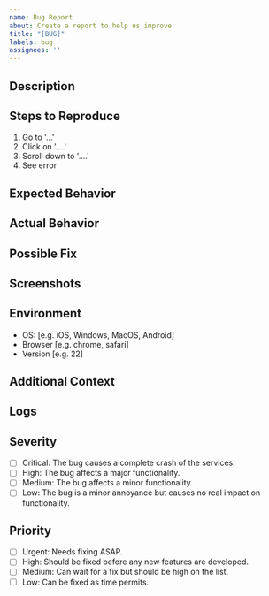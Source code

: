 ```yaml
---
name: Bug Report
about: Create a report to help us improve
title: "[BUG]"
labels: bug
assignees: ''
---
```


## Description
<!-- A clear and concise description of what the bug is. -->

## Steps to Reproduce
<!-- Steps to reproduce the behavior: -->
1. Go to '...'
2. Click on '....'
3. Scroll down to '....'
4. See error

## Expected Behavior
<!-- A clear and concise description of what you expected to happen. -->

## Actual Behavior
<!-- What actually happened. -->

## Possible Fix
<!-- Not obligatory, but suggest a fix or reason for the bug. -->

## Screenshots
<!-- If applicable, add screenshots to help explain your problem. -->

## Environment
<!-- Provide detailed information about your environment. -->
- OS: [e.g. iOS, Windows, MacOS, Android]
- Browser [e.g. chrome, safari]
- Version [e.g. 22]

## Additional Context
<!-- Add any other context about the problem here. -->

## Logs
<!-- If applicable, add logs to help explain your problem. -->

## Severity
<!-- How severe is the bug? -->
- [ ] Critical: The bug causes a complete crash of the services.
- [ ] High: The bug affects a major functionality.
- [ ] Medium: The bug affects a minor functionality.
- [ ] Low: The bug is a minor annoyance but causes no real impact on functionality.

## Priority
<!-- How soon should the bug be fixed? -->
- [ ] Urgent: Needs fixing ASAP.
- [ ] High: Should be fixed before any new features are developed.
- [ ] Medium: Can wait for a fix but should be high on the list.
- [ ] Low: Can be fixed as time permits.